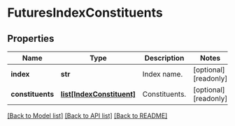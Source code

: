 # FuturesIndexConstituents

## Properties
Name | Type | Description | Notes
------------ | ------------- | ------------- | -------------
**index** | **str** | Index name. | [optional] [readonly] 
**constituents** | [**list[IndexConstituent]**](IndexConstituent.md) | Constituents. | [optional] [readonly] 

[[Back to Model list]](../README.md#documentation-for-models) [[Back to API list]](../README.md#documentation-for-api-endpoints) [[Back to README]](../README.md)



